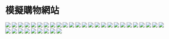 # 模擬購物網站

![](./images/1.PNG)
![](./images/2.PNG)
![](./images/3.PNG)
![](./images/4.PNG)
![](./images/5.PNG)
![](./images/6.PNG)
![](./images/7.PNG)
![](./images/8.PNG)
![](./images/9.PNG)
![](./images/10.PNG)
![](./images/11.PNG)
![](./images/12.PNG)
![](./images/13.PNG)
![](./images/14.PNG)
![](./images/15.PNG)
![](./images/16.PNG)
![](./images/17.PNG)
![](./images/18.PNG)
![](./images/19.PNG)
![](./images/20.PNG)
![](./images/21.PNG)
![](./images/22.PNG)
![](./images/23.PNG)
![](./images/24.PNG)
![](./images/25.PNG)
![](./images/26.PNG)
![](./images/27.PNG)
![](./images/28.PNG)
![](./images/29.PNG)
![](./images/30.PNG)
![](./images/31.PNG)
![](./images/32.PNG)
![](./images/33.PNG)
![](./images/34.PNG)